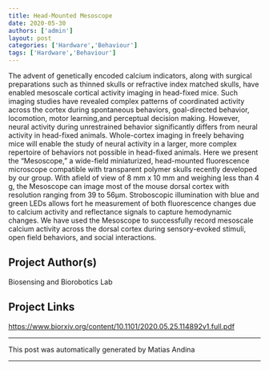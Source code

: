 ```yaml
---
title: Head-Mounted Mesoscope
date: 2020-05-30
authors: ['admin']
layout: post
categories: ['Hardware','Behaviour']
tags: ['Hardware','Behaviour']
---
```

The  advent  of  genetically encoded  calcium  indicators,  along  with  surgical  preparations  such  as thinned skulls or refractive index matched skulls, have enabled mesoscale cortical activity imaging in head-fixed mice. Such imaging studies have revealed complex patterns of coordinated activity across  the cortex during  spontaneous  behaviors,  goal-directed  behavior,  locomotion,  motor learning,and perceptual decision making. However, neural activity during unrestrained behavior significantly  differs from neural  activity in head-fixed  animals. Whole-cortex  imaging  in  freely behaving  mice  will  enable  the  study  of  neural  activity  in  a  larger,  more  complex  repertoire  of behaviors  not  possible  in  head-fixed  animals. Here  we present  the “Mesoscope,”  a  wide-field miniaturized, head-mounted fluorescence microscope compatible with transparent polymer skulls recently developed by our group. With afield of view of 8 mm x 10 mm and weighing less than 4 g, the Mesoscope can image most of the mouse dorsal cortex with resolution ranging from 39 to 56μm. Stroboscopic illumination with blue and green LEDs allows fort he measurement of both fluorescence changes  due  to calcium  activity  and  reflectance  signals to  capture hemodynamic changes. We have used the Mesoscope to successfully record mesoscale calcium activity across the dorsal cortex during sensory-evoked stimuli, open field behaviors, and social interactions.
## Project Author(s)
Biosensing and Biorobotics Lab
## Project Links
https://www.biorxiv.org/content/10.1101/2020.05.25.114892v1.full.pdf
***
This post was automatically generated by
Matias Andina
***
